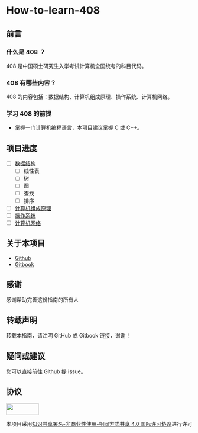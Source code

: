 # How-to-learn-408

## 前言

### 什么是 408 ？

408 是中国硕士研究生入学考试计算机全国统考的科目代码。

### 408 有哪些内容？

408 的内容包括：数据结构、计算机组成原理、操作系统、计算机网络。

### 学习 408 的前提

- 掌握一门计算机编程语言，本项目建议掌握 C 或 C++。

## 项目进度

- [ ] [数据结构](Data_Structures/README.md)
  - [ ] 线性表
  - [ ] 树
  - [ ] 图
  - [ ] 查找
  - [ ] 排序
- [ ] [计算机组成原理](Computer_Organization_and_Architecture/README.md)
- [ ] [操作系统](Operating_System/README.md)
- [ ] [计算机网络](Computer_Networks/README.md)

## 关于本项目

- [Github](https://github.com/AFutureD/How-to-learn-408)
- [Gitbook](https://afutured.gitbook.io/afuture/)

## 感谢

感谢帮助完善这份指南的所有人

## 转载声明

转载本指南，请注明 GitHub 或 Gitbook 链接，谢谢！

## 疑问或建议

您可以直接前往 Github 提 issue。

## 协议

<a href="https://creativecommons.org/licenses/by-nc-sa/4.0/legalcode"><img src="https://licensebuttons.net/l/by-nc-sa/3.0/88x31.png" alt="" scale="0" width="88" height="31"></a>

本项目采用[知识共享署名-非商业性使用-相同方式共享 4.0 国际许可协议](https://creativecommons.org/licenses/by-nc-sa/4.0/legalcode)进行许可


